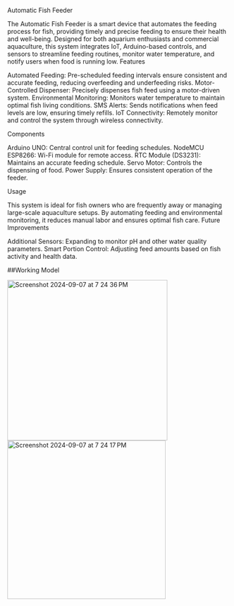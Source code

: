 Automatic Fish Feeder

The Automatic Fish Feeder is a smart device that automates the feeding process for fish, providing timely and precise feeding to ensure their health and well-being. Designed for both aquarium enthusiasts and commercial aquaculture, this system integrates IoT, Arduino-based controls, and sensors to streamline feeding routines, monitor water temperature, and notify users when food is running low.
Features

  Automated Feeding: Pre-scheduled feeding intervals ensure consistent and accurate feeding, reducing overfeeding and underfeeding risks.
  Motor-Controlled Dispenser: Precisely dispenses fish feed using a motor-driven system.
  Environmental Monitoring: Monitors water temperature to maintain optimal fish living conditions.
  SMS Alerts: Sends notifications when feed levels are low, ensuring timely refills.
  IoT Connectivity: Remotely monitor and control the system through wireless connectivity.

Components

   Arduino UNO: Central control unit for feeding schedules.
   NodeMCU ESP8266: Wi-Fi module for remote access.
   RTC Module (DS3231): Maintains an accurate feeding schedule.
   Servo Motor: Controls the dispensing of food.
   Power Supply: Ensures consistent operation of the feeder.

Usage

This system is ideal for fish owners who are frequently away or managing large-scale aquaculture setups. By automating feeding and environmental monitoring, it reduces manual labor and ensures optimal fish care.
Future Improvements

  Additional Sensors: Expanding to monitor pH and other water quality parameters.
  Smart Portion Control: Adjusting feed amounts based on fish activity and health data.
  
##Working Model

<img width="363" alt="Screenshot 2024-09-07 at 7 24 36 PM" src="https://github.com/user-attachments/assets/be6687ba-b2b1-4e72-839c-84ea52e063d9">

<img width="359" alt="Screenshot 2024-09-07 at 7 24 17 PM" src="https://github.com/user-attachments/assets/f0ed303f-f415-4c4a-873e-fa81fc051157">

